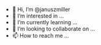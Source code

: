 - 👋 Hi, I’m @januszmiller
- 👀 I’m interested in ...
- 🌱 I’m currently learning ...
- 💞️ I’m looking to collaborate on ...
- 📫 How to reach me ...

<!---
januszmiller/januszmiller is a ✨ special ✨ repository because its `README.md` (this file) appears on your GitHub profile.
You can click the Preview link to take a look at your changes.
--->
